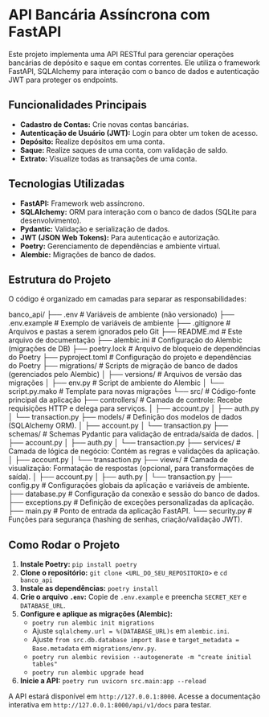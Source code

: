 # API Bancária Assíncrona com FastAPI

Este projeto implementa uma API RESTful para gerenciar operações bancárias de depósito e saque em contas correntes. Ele utiliza o framework FastAPI, SQLAlchemy para interação com o banco de dados e autenticação JWT para proteger os endpoints.

## Funcionalidades Principais

-   **Cadastro de Contas:** Crie novas contas bancárias.
-   **Autenticação de Usuário (JWT):** Login para obter um token de acesso.
-   **Depósito:** Realize depósitos em uma conta.
-   **Saque:** Realize saques de uma conta, com validação de saldo.
-   **Extrato:** Visualize todas as transações de uma conta.

## Tecnologias Utilizadas

-   **FastAPI:** Framework web assíncrono.
-   **SQLAlchemy:** ORM para interação com o banco de dados (SQLite para desenvolvimento).
-   **Pydantic:** Validação e serialização de dados.
-   **JWT (JSON Web Tokens):** Para autenticação e autorização.
-   **Poetry:** Gerenciamento de dependências e ambiente virtual.
-   **Alembic:** Migrações de banco de dados.

## Estrutura do Projeto

O código é organizado em camadas para separar as responsabilidades:

banco_api/
├── .env                    # Variáveis de ambiente (não versionado)
├── .env.example            # Exemplo de variáveis de ambiente
├── .gitignore              # Arquivos e pastas a serem ignorados pelo Git
├── README.md               # Este arquivo de documentação
├── alembic.ini             # Configuração do Alembic (migrações de DB)
├── poetry.lock             # Arquivo de bloqueio de dependências do Poetry
├── pyproject.toml          # Configuração do projeto e dependências do Poetry
├── migrations/             # Scripts de migração de banco de dados (gerenciados pelo Alembic)
│   ├── versions/           # Arquivos de versão das migrações
│   ├── env.py              # Script de ambiente do Alembic
│   └── script.py.mako      # Template para novas migrações
└── src/                    # Código-fonte principal da aplicação
├── controllers/        # Camada de controle: Recebe requisições HTTP e delega para serviços.
│   ├── account.py
│   ├── auth.py
│   └── transaction.py
├── models/             # Definição dos modelos de dados (SQLAlchemy ORM).
│   ├── account.py
│   └── transaction.py
├── schemas/            # Schemas Pydantic para validação de entrada/saída de dados.
│   ├── account.py
│   ├── auth.py
│   └── transaction.py
├── services/           # Camada de lógica de negócio: Contém as regras e validações da aplicação.
│   ├── account.py
│   └── transaction.py
├── views/              # Camada de visualização: Formatação de respostas (opcional, para transformações de saída).
│   ├── account.py
│   ├── auth.py
│   └── transaction.py
├── config.py           # Configurações globais da aplicação e variáveis de ambiente.
├── database.py         # Configuração da conexão e sessão do banco de dados.
├── exceptions.py       # Definição de exceções personalizadas da aplicação.
├── main.py             # Ponto de entrada da aplicação FastAPI.
└── security.py         # Funções para segurança (hashing de senhas, criação/validação JWT).

## Como Rodar o Projeto

1.  **Instale Poetry:** `pip install poetry`
2.  **Clone o repositório:** `git clone <URL_DO_SEU_REPOSITORIO>` e `cd banco_api`
3.  **Instale as dependências:** `poetry install`
4.  **Crie o arquivo `.env`:** Copie de `.env.example` e preencha `SECRET_KEY` e `DATABASE_URL`.
5.  **Configure e aplique as migrações (Alembic):**
    * `poetry run alembic init migrations`
    * Ajuste `sqlalchemy.url = %(DATABASE_URL)s` em `alembic.ini`.
    * Ajuste `from src.db.database import Base` e `target_metadata = Base.metadata` em `migrations/env.py`.
    * `poetry run alembic revision --autogenerate -m "create initial tables"`
    * `poetry run alembic upgrade head`
6.  **Inicie a API:** `poetry run uvicorn src.main:app --reload`

A API estará disponível em `http://127.0.0.1:8000`. Acesse a documentação interativa em `http://127.0.0.1:8000/api/v1/docs` para testar.